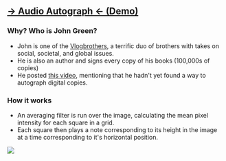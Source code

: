 ## [-> Audio Autograph <- (Demo)](https://patrickjdarrow.github.io/audio_autograph/)

### Why? Who is John Green?
- John is one of the [Vlogbrothers](https://en.wikipedia.org/wiki/Vlogbrothers), a terrific duo of brothers with takes on social, societal, and global issues.
- He is also an author and signs every copy of his books (100,000s of copies)
- He posted [this video](https://www.youtube.com/watch?v=RN68qKBttgQ&t=1s&ab_channel=vlogbrothers), mentioning that he hadn't yet found a way to autograph digital copies.

### How it works
- An averaging filter is run over the image, calculating the mean pixel intensity for each square in a grid.
- Each square then plays a note corresponding to its height in the image at a time corresponding to it's horizontal position.

![](https://i.gyazo.com/e20bffa819378ac1628e252e1c66286c.gif)
